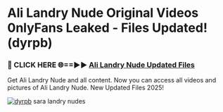 # Ali Landry Nude Original Videos 0nlyFans Leaked - Files Updated! (dyrpb)

<h3>🔴 CLICK HERE 🌐==►► <a href="https://tinyurl.com/yc6ubb5a" rel="nofollow">Ali Landry Nude Updated Files</a></h3>

Get Ali Landry Nude and all content. Now you can access all videos and pictures of Ali Landry Nude. New Updated Files 2025!

[![dyrpb](https://i.imgur.com/7eu0CRL.gif)](https://tinyurl.com/yc6ubb5a)
sara landry nudes